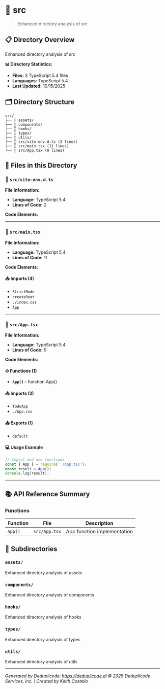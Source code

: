 # 📁 src

> Enhanced directory analysis of src

## 📋 Directory Overview

Enhanced directory analysis of src

**📊 Directory Statistics:**
- **Files:** 3 TypeScript 5.4 files
- **Languages:** TypeScript 5.4
- **Last Updated:** 10/15/2025

## 🗂 Directory Structure

```
src/
├── 📁 assets/
├── 📁 components/
├── 📁 hooks/
├── 📁 types/
├── 📁 utils/
├── 📄 src/vite-env.d.ts (2 lines)
├── 📄 src/main.tsx (11 lines)
└── 📄 src/App.tsx (9 lines)
```

## 🎯 Files in this Directory

### 📄 `src/vite-env.d.ts`
**File Information:**
- **Language:** TypeScript 5.4
- **Lines of Code:** 2

**Code Elements:**

---

### 📄 `src/main.tsx`
**File Information:**
- **Language:** TypeScript 5.4
- **Lines of Code:** 11

**Code Elements:**

#### 📥 Imports (4)
- `StrictMode`
- `createRoot`
- `./index.css`
- `App`

---

### 📄 `src/App.tsx`
**File Information:**
- **Language:** TypeScript 5.4
- **Lines of Code:** 9

**Code Elements:**

#### ⚙️ Functions (1)
- **`App()`** - function App()

#### 📥 Imports (2)
- `TodoApp`
- `./App.css`

#### 📤 Exports (1)
- `default`

#### 💻 Usage Example
```ts
// Import and use functions
const { App } = require('./App.tsx');
const result = App();
console.log(result);
```

---

## 📚 API Reference Summary

### Functions
| Function | File | Description |
|----------|------|-------------|
| `App()` | `src/App.tsx` | App function implementation |

## 📁 Subdirectories

### `assets/`
Enhanced directory analysis of assets

### `components/`
Enhanced directory analysis of components

### `hooks/`
Enhanced directory analysis of hooks

### `types/`
Enhanced directory analysis of types

### `utils/`
Enhanced directory analysis of utils

---

*Generated by Deduplicode: https://deduplicode.ai*
*© 2025 Deduplicode Services, Inc. | Created by Keith Costello*
